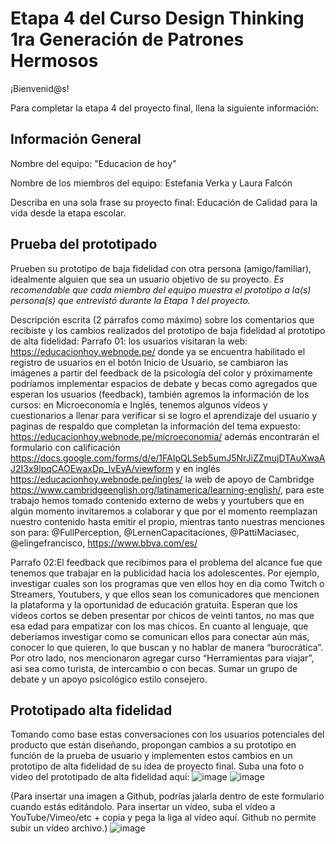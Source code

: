 # Etapa 4 del Curso Design Thinking 1ra Generación de Patrones Hermosos

¡Bienvenid@s!

Para completar la etapa 4 del proyecto final, llena la siguiente información:

## Información General

Nombre del equipo: "Educacion de hoy"

Nombre de los miembros del equipo: Estefania Verka y Laura Falcón

Describa en una sola frase su proyecto final: Educación de Calidad para la vida desde la etapa escolar.

## Prueba del prototipado

Prueben su prototipo de baja fidelidad con otra persona (amigo/familiar), idealmente alguien que sea un usuario objetivo de su proyecto. 
_Es recomendable que cada miembro del equipo muestra el prototipo a la(s) persona(s) que entrevistó durante la Etapa 1 del proyecto._

Descripción escrita (2 párrafos como máximo) sobre los comentarios que recibiste y los cambios realizados del prototipo de baja fidelidad al prototipo de alta fidelidad:
Parrafo 01: los usuarios visitaran la web: https://educacionhoy.webnode.pe/ donde ya se encuentra habilitado el registro de usuarios en el botón Inicio de Usuario, se cambiaron las imágenes a partir del feedback de la psicología del color y próximamente podríamos implementar espacios de debate y becas como agregados que esperan los usuarios (feedback), también agremos la información de los cursos: en Microeconomía e Inglés, tenemos algunos vídeos y cuestionarios a llenar para verificar si se logro el aprendizaje del usuario y paginas de respaldo que completan la información del tema expuesto: https://educacionhoy.webnode.pe/microeconomia/ además encontrarán el formulario con calificación https://docs.google.com/forms/d/e/1FAIpQLSeb5umJ5NrJiZZmujDTAuXwaAJ2I3x9lpqCAOEwaxDp_IvEyA/viewform y en inglés https://educacionhoy.webnode.pe/ingles/ la web de apoyo de Cambridge https://www.cambridgeenglish.org/latinamerica/learning-english/, para este trabajo hemos tomado contenido externo de webs y yourtubers que en algún momento invitaremos a colaborar y que por el momento reemplazan nuestro contenido hasta emitir el propio, mientras tanto nuestras menciones son para: @FullPerception, @LernenCapacitaciones, @PattiMaciasec, @elingefrancisco, https://www.bbva.com/es/

Parrafo 02:El feedback que recibimos para el problema del alcance fue que tenemos que trabajar en la publicidad hacia los adolescentes. Por ejemplo, investigar cuales son los programas que ven ellos hoy en dia como Twitch o Streamers, Youtubers, y que ellos sean los comunicadores que mencionen la plataforma y la oportunidad de educación gratuita. Esperan que los videos cortos se deben presentar por chicos de veinti tantos, no mas que esa edad para empatizar con los mas chicos. En cuanto al lenguaje, que deberíamos investigar como se comunican ellos para conectar aún más, conocer lo que quieren, lo que buscan y no hablar de manera “burocrática”. Por otro lado, nos mencionaron agregar curso “Herramientas para viajar”, asi sea como turista, de intercambio o con becas. Sumar un grupo de debate y un apoyo psicológico estilo consejero.

## Prototipado alta fidelidad

Tomando como base estas conversaciones con los usuarios potenciales del producto que están diseñando, propongan cambios a su prototipo en función de la prueba de usuario y implementen estos cambios en un prototipo de alta fidelidad de su idea de proyecto final. Suba una foto o video del prototipado de alta fidelidad aquí:
![image](https://user-images.githubusercontent.com/100322488/232356461-76e5ee3f-e314-4a6a-9d50-c74015cdbe4d.png)
![image](https://user-images.githubusercontent.com/100322488/232356644-3969fc37-a499-44f3-a23d-b1b36b60f505.png)

(Para insertar una imagen a Github, podrías jalarla dentro de este formulario cuando estás editándolo. Para insertar un vídeo, suba el vídeo a YouTube/Vimeo/etc + copia y pega la liga al vídeo aquí. Github no permite subir un vídeo archivo.)
![image](https://user-images.githubusercontent.com/100322488/232356973-f332ba24-fc2d-4578-9c3e-fca5bfb9debf.png)
